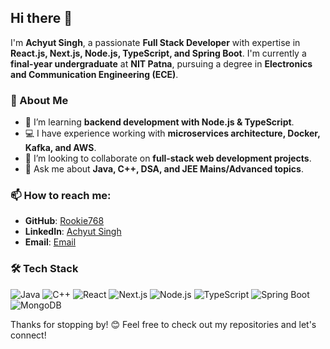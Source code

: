 ## Hi there 👋

I'm **Achyut Singh**, a passionate **Full Stack Developer** with expertise in **React.js, Next.js, Node.js, TypeScript, and Spring Boot**. I'm currently a **final-year undergraduate** at **NIT Patna**, pursuing a degree in **Electronics and Communication Engineering (ECE)**.

### 🚀 About Me
- 🌱 I’m learning **backend development with Node.js & TypeScript**.
- 💻 I have experience working with **microservices architecture, Docker, Kafka, and AWS**.
- 👯 I’m looking to collaborate on **full-stack web development projects**.
- 💬 Ask me about **Java, C++, DSA, and JEE Mains/Advanced topics**.


### 📫 How to reach me:
- **GitHub**: [Rookie768](https://github.com/Rookie768)
- **LinkedIn**: [Achyut Singh](https://www.linkedin.com/in/achyut-singh-4b01681a7/) 
- **Email**: [Email](achyutsingh6@gmail.com)

### 🛠️ Tech Stack
![Java](https://img.shields.io/badge/Java-%23ED8B00.svg?style=for-the-badge&logo=openjdk&logoColor=white)
![C++](https://img.shields.io/badge/C%2B%2B-%2300599C.svg?style=for-the-badge&logo=c%2B%2B&logoColor=white)
![React](https://img.shields.io/badge/React-%2361DAFB.svg?style=for-the-badge&logo=react&logoColor=black)
![Next.js](https://img.shields.io/badge/Next.js-%23000000.svg?style=for-the-badge&logo=next.js&logoColor=white)
![Node.js](https://img.shields.io/badge/Node.js-%23339933.svg?style=for-the-badge&logo=node.js&logoColor=white)
![TypeScript](https://img.shields.io/badge/TypeScript-%233178C6.svg?style=for-the-badge&logo=typescript&logoColor=white)
![Spring Boot](https://img.shields.io/badge/Spring%20Boot-%236DB33F.svg?style=for-the-badge&logo=spring-boot&logoColor=white)
![MongoDB](https://img.shields.io/badge/MongoDB-%2347A248.svg?style=for-the-badge&logo=mongodb&logoColor=white)

Thanks for stopping by! 😊 Feel free to check out my repositories and let's connect!
